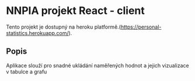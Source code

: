 # NNPIA projekt React - client

Tento projekt je dostupný na heroku platformě.(https://personal-statistics.herokuapp.com/).

## Popis

Aplikace slouží pro snadné ukládání naměřených hodnot a jejich vizualizace v tabulce a grafu
